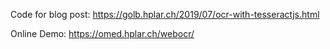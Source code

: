 Code for blog post: https://golb.hplar.ch/2019/07/ocr-with-tesseractjs.html

Online Demo: https://omed.hplar.ch/webocr/